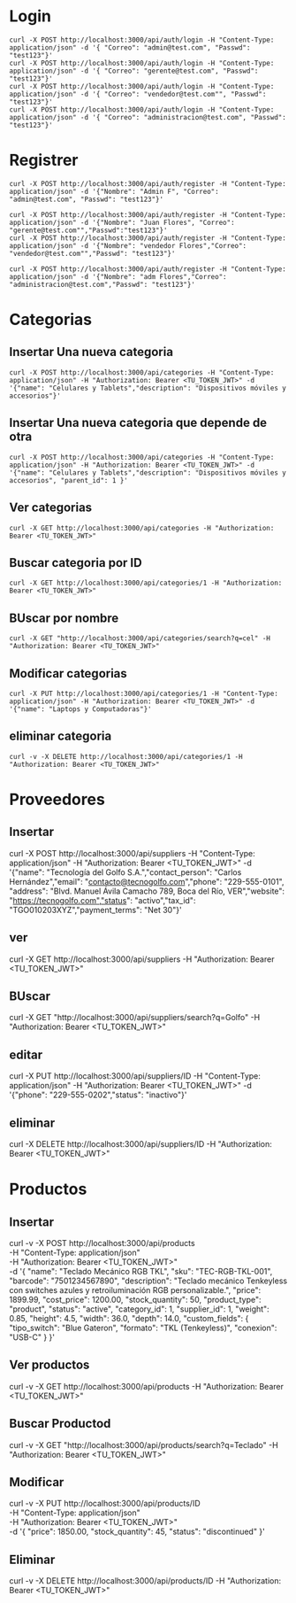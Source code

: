 # Login
    curl -X POST http://localhost:3000/api/auth/login -H "Content-Type: application/json" -d '{ "Correo": "admin@test.com", "Passwd": "test123"}'
    curl -X POST http://localhost:3000/api/auth/login -H "Content-Type: application/json" -d '{ "Correo": "gerente@test.com", "Passwd": "test123"}'
    curl -X POST http://localhost:3000/api/auth/login -H "Content-Type: application/json" -d '{ "Correo": "vendedor@test.com"", "Passwd": "test123"}'
    curl -X POST http://localhost:3000/api/auth/login -H "Content-Type: application/json" -d '{ "Correo": "administracion@test.com", "Passwd": "test123"}'

# Registrer
    curl -X POST http://localhost:3000/api/auth/register -H "Content-Type: application/json" -d '{"Nombre": "Admin F", "Correo": "admin@test.com", "Passwd": "test123"}'

    curl -X POST http://localhost:3000/api/auth/register -H "Content-Type: application/json" -d '{"Nombre": "Juan Flores", "Correo": "gerente@test.com"","Passwd":"test123"}'
    curl -X POST http://localhost:3000/api/auth/register -H "Content-Type: application/json" -d '{"Nombre": "vendedor Flores","Correo": "vendedor@test.com"","Passwd": "test123"}'

    curl -X POST http://localhost:3000/api/auth/register -H "Content-Type: application/json" -d '{"Nombre": "adm Flores","Correo": "administracion@test.com","Passwd": "test123"}'

# Categorias

 ## Insertar Una nueva categoria
    curl -X POST http://localhost:3000/api/categories -H "Content-Type: application/json" -H "Authorization: Bearer <TU_TOKEN_JWT>" -d '{"name": "Celulares y Tablets","description": "Dispositivos móviles y accesorios"}'

 ## Insertar Una nueva categoria que depende de otra
    curl -X POST http://localhost:3000/api/categories -H "Content-Type: application/json" -H "Authorization: Bearer <TU_TOKEN_JWT>" -d '{"name": "Celulares y Tablets","description": "Dispositivos móviles y accesorios", "parent_id": 1 }'

 ## Ver categorias 
    curl -X GET http://localhost:3000/api/categories -H "Authorization: Bearer <TU_TOKEN_JWT>"

 ## Buscar categoria por ID
    curl -X GET http://localhost:3000/api/categories/1 -H "Authorization: Bearer <TU_TOKEN_JWT>"

 ## BUscar por nombre
    curl -X GET "http://localhost:3000/api/categories/search?q=cel" -H "Authorization: Bearer <TU_TOKEN_JWT>"

 ## Modificar categorias
    curl -X PUT http://localhost:3000/api/categories/1 -H "Content-Type: application/json" -H "Authorization: Bearer <TU_TOKEN_JWT>" -d '{"name": "Laptops y Computadoras"}'

 ## eliminar categoria
    curl -v -X DELETE http://localhost:3000/api/categories/1 -H "Authorization: Bearer <TU_TOKEN_JWT>"


# Proveedores 
 ## Insertar 
   curl -X POST http://localhost:3000/api/suppliers -H "Content-Type: application/json" -H "Authorization: Bearer <TU_TOKEN_JWT>" -d '{"name": "Tecnología del Golfo S.A.","contact_person": "Carlos Hernández","email": "contacto@tecnogolfo.com","phone": "229-555-0101", "address": "Blvd. Manuel Ávila Camacho 789, Boca del Río, VER","website": "https://tecnogolfo.com","status": "activo","tax_id": "TGO010203XYZ","payment_terms": "Net 30"}'

 ## ver 
   curl -X GET http://localhost:3000/api/suppliers -H "Authorization: Bearer <TU_TOKEN_JWT>"

 ## BUscar 
   curl -X GET "http://localhost:3000/api/suppliers/search?q=Golfo" -H "Authorization: Bearer <TU_TOKEN_JWT>"

 ## editar 
   curl -X PUT http://localhost:3000/api/suppliers/ID -H "Content-Type: application/json" -H "Authorization: Bearer <TU_TOKEN_JWT>" -d '{"phone": "229-555-0202","status": "inactivo"}'

 ## eliminar 
   curl -X DELETE http://localhost:3000/api/suppliers/ID -H "Authorization: Bearer <TU_TOKEN_JWT>"



# Productos

 ## Insertar 
   curl -v -X POST http://localhost:3000/api/products \
   -H "Content-Type: application/json" \
   -H "Authorization: Bearer <TU_TOKEN_JWT>" \
   -d '{
   "name": "Teclado Mecánico RGB TKL",
   "sku": "TEC-RGB-TKL-001",
   "barcode": "7501234567890",
   "description": "Teclado mecánico Tenkeyless con switches azules y retroiluminación RGB personalizable.",
   "price": 1899.99,
   "cost_price": 1200.00,
   "stock_quantity": 50,
   "product_type": "product",
   "status": "active",
   "category_id": 1,
   "supplier_id": 1,
   "weight": 0.85,
   "height": 4.5,
   "width": 36.0,
   "depth": 14.0,
   "custom_fields": {
      "tipo_switch": "Blue Gateron",
      "formato": "TKL (Tenkeyless)",
      "conexion": "USB-C"
      }
   }'

 ## Ver productos 
   curl -v -X GET http://localhost:3000/api/products -H "Authorization: Bearer <TU_TOKEN_JWT>"

 ## Buscar Productod 
   curl -v -X GET "http://localhost:3000/api/products/search?q=Teclado" -H "Authorization: Bearer <TU_TOKEN_JWT>"

 ## Modificar 
   curl -v -X PUT http://localhost:3000/api/products/ID \
   -H "Content-Type: application/json" \
   -H "Authorization: Bearer <TU_TOKEN_JWT>" \
   -d '{
   "price": 1850.00,
   "stock_quantity": 45,
   "status": "discontinued"
   }'

 ## Eliminar 
   curl -v -X DELETE http://localhost:3000/api/products/ID -H "Authorization: Bearer <TU_TOKEN_JWT>"